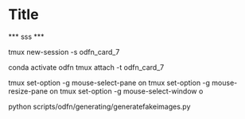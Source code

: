 # Title
*** sss ***

tmux new-session -s odfn_card_7

conda activate odfn
tmux attach -t odfn_card_7

tmux set-option -g mouse-select-pane on
tmux set-option -g mouse-resize-pane on
tmux set-option -g mouse-select-window o

python scripts/odfn/generating/generatefakeimages.py